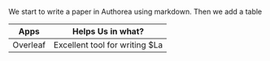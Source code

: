 We start to write a paper in Authorea using markdown. Then we add a table 

| Apps | Helps Us in what? |
|------|-------------------|
| Overleaf | Excellent tool for writing $La